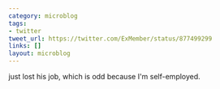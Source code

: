 ```yaml
---
category: microblog
tags:
- twitter
tweet_url: https://twitter.com/ExMember/status/877499299
links: []
layout: microblog
---
```

just lost his job, which is odd because I'm self-employed.
